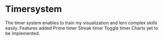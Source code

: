 # Timersystem
The timer system enables to train my visualization and lern complex skills easily. 
Features added
Prime timer
Streak timer
Toggle timer
Charts yet to be implemented.
